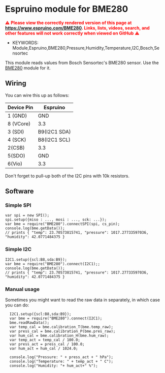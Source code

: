 <!--- Copyright (c) 2015 Masafumi Okada. See the file LICENSE for copying permission. -->
Espruino module for BME280
=====================

<span style="color:red">:warning: **Please view the correctly rendered version of this page at https://www.espruino.com/BME280. Links, lists, videos, search, and other features will not work correctly when viewed on GitHub** :warning:</span>

* KEYWORDS: Module,Espruino,BME280,Pressure,Humidity,Temperature,I2C,Bosch,Sensortec

This module reads values from Bosch Sensortec's BME280 sensor. Use the [BME280](/modules/BME280.js) module for it.

Wiring
------

You can wire this up as follows:

| Device Pin | Espruino     |
| ---------- | ------------ |
| 1 (GND)    | GND          |
| 8 (VCore)  | 3.3          |
| 3 (SDI)    | B9(I2C1 SDA) |
| 4 (SCK)    | B8(I2C1 SCL) |
| 2(CSB)   | 3.3|
| 5(SDO)  | GND|
| 6(Vio)   | 3.3|

Don't forget to pull-up both of the I2C pins with 10k resistors.

Software
-------

### Simple SPI

```
var spi = new SPI();
spi.setup({miso : ..., mosi : ..., sck: ...});
var bme = require("BME280").connectSPI(spi, cs_pin);
console.log(bme.getData());
// prints { "temp": 23.70573815741, "pressure": 1017.27733597036, "humidity": 42.0771484375 }
```

### Simple I2C

```
I2C1.setup({scl:B8,sda:B9});
var bme = require("BME280").connect(I2C1);;
console.log(bme.getData());
// prints { "temp": 23.70573815741, "pressure": 1017.27733597036, "humidity": 42.0771484375 }
```

### Manual usage

Sometimes you might want to read the raw data in separately,
in which case you can do:

```
  I2C1.setup({scl:B8,sda:B9});
  var bme = require("BME280").connect(I2C1);
  bme.readRawData();
  var temp_cal = bme.calibration_T(bme.temp_raw);
  var press_cal = bme.calibration_P(bme.pres_raw);
  var hum_cal = bme.calibration_H(bme.hum_raw);
  var temp_act = temp_cal / 100.0;
  var press_act = press_cal / 100.0;
  var hum_act = hum_cal / 1024.0;

  console.log("Pressure: " + press_act + " hPa");
  console.log("Temperature: " + temp_act + " C");
  console.log("Humidity: "+ hum_act+" %");
```

